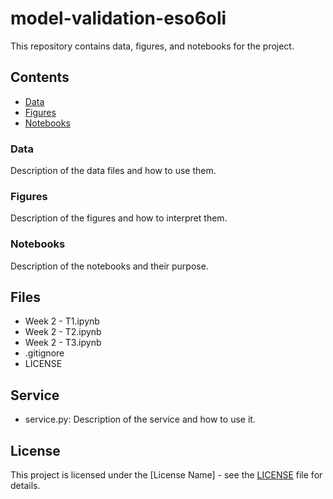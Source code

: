 # model-validation-eso6oli

This repository contains data, figures, and notebooks for the project.

## Contents

- [Data](#data)
- [Figures](#figures)
- [Notebooks](#notebooks)

### Data

Description of the data files and how to use them.

### Figures

Description of the figures and how to interpret them.

### Notebooks

Description of the notebooks and their purpose.

## Files

- Week 2 - T1.ipynb
- Week 2 - T2.ipynb
- Week 2 - T3.ipynb
- .gitignore
- LICENSE

## Service

- service.py: Description of the service and how to use it.

## License

This project is licensed under the [License Name] - see the [LICENSE](LICENSE) file for details.
